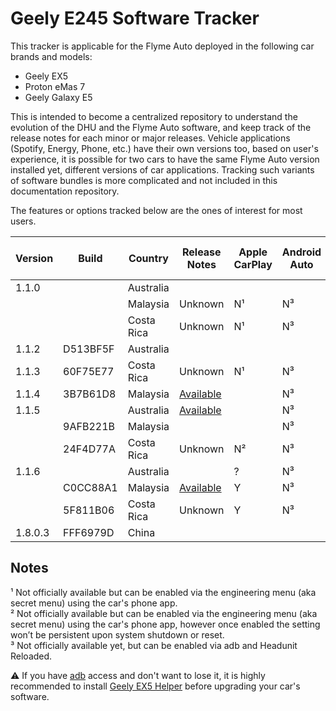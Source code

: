 <meta name="google-site-verification" content="-9b3y9kViZZQGNiyzvWEloW86rIF0yTpjKZksX0O3mY" />

# Geely E245 Software Tracker
This tracker is applicable for the Flyme Auto deployed in the following car brands and models:
- Geely EX5
- Proton eMas 7
- Geely Galaxy E5

This is intended to become a centralized repository to understand the evolution of the DHU and the Flyme Auto software, and keep track of the release notes for each minor or major releases.
Vehicle applications (Spotify, Energy, Phone, etc.) have their own versions too, based on user's experience, it is possible for two cars to have the same Flyme Auto version installed yet, different versions of car applications. Tracking such variants of software bundles is more complicated and not included in this documentation repository.

The features or options tracked below are the ones of interest for most users.

| Version | Build    | Country    | Release Notes                                                                                                                                                                                                                           | Apple CarPlay | Android Auto | adb Access | CarbitLink while Driving | Selectable AVAS Sound |
|---------|----------|------------|-----------------------------------------------------------------------------------------------------------------------------------------------------------------------------------------------------------------------------------------|---------------|--------------|------------|--------------------------|-----------------------|
| 1.1.0   |          | Australia  |                                                                                                                                                                                                                                         |               |              | Y          |                        | N                     |
|         |          | Malaysia   | Unknown                                                                                                                                                                                                                                     | N¹            | N³           | Y          | Y                        | N                     |
|         |          | Costa Rica | Unknown                                                                                                                                                                                                                                     | N¹            | N³           | Y          | Y                        | N                     |
| 1.1.2   | D513BF5F | Australia  |                                                                                                                                                                                                                                         |               |              |            |                        |                       |
| 1.1.3   | 60F75E77 | Costa Rica | Unknown                                                                                                                                                                                                                                     | N¹            | N³           | N          | Y                        | N                     |
| 1.1.4   | 3B7B61D8 | Malaysia   | [Available](/1.1.4_3B7B61D8_MYS.md) |               | N³           |            |                        | N                     |
| 1.1.5   |          | Australia  | [Available](/1.1.5_AUS.md) |               | N³           |            |                        | N                     |
|         | 9AFB221B | Malaysia   |                                                                                                                                                                                                                                         |               | N³           |            |                        | N                     |
|         | 24F4D77A | Costa Rica | Unknown                                                                                                                                                                                                                                     | N²            | N³           | N          | N                        | N                     |
| 1.1.6   |          | Australia  |                                                                                                                                                                                                                                         | ?             | N³           |            |                        |                       |
|         | C0CC88A1 | Malaysia   | [Available](/1.1.6_C0CC88A1_MYS.md)                                                          | Y             | N³           | N          | N                        | Y                     |
|         | 5F811B06 | Costa Rica | Unknown                                                                                                                                                                                                                                     | Y             | N³           | N          | N                        | Y                     |
| 1.8.0.3 | FFF6979D | China      |                                                                                                                                                                                                                                         |               |              |            |                        |                       |

## Notes
¹ Not officially available but can be enabled via the engineering menu (aka secret menu) using the car's phone app.<br>
² Not officially available but can be enabled via the engineering menu (aka secret menu) using the car's phone app, however once enabled the setting won’t be persistent upon system shutdown or reset.<br>
³ Not officially available yet, but can be enabled via adb and Headunit Reloaded.<br>

:warning: If you have [adb](https://developer.android.com/tools/adb) access and don't want to lose it, it is highly recommended to install [Geely EX5 Helper](https://eucalyptus-software-geely-ex5-mods.pages.dev/app-library?fbclid=IwY2xjawLt4rdleHRuA2FlbQIxMABicmlkETF5Zk9VaUhaMWljZ0wyTTI4AR4lZdZsNj7IQlUqDdamVBG2P3U6WChVTcrqTEsuYVpcr3UY5KDUiwF8V3x00g_aem_Ur9yQGfYOTxURHPlcOCHzg) before upgrading your car's software.